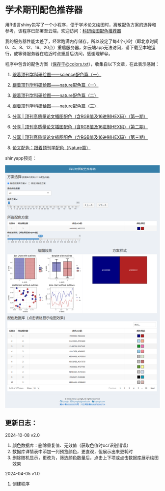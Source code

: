 # 学术期刊配色推荐器

用R语言shiny包写了一个小程序，便于学术论文绘图时，离散配色方案的选择和参考，该程序已部署至云端，欢迎访问：<a href="http://lcpmgh.com/colors/" target="_blank">科研绘图配色推荐器</a>

我的服务器性能太差了，经常跑满内存储存，所以设定了每4个小时（即北京时间0、4、8、12、16、20点）重启服务器，如云端app无法访问，请下载至本地运行，或等待服务器在临近时点重启后访问，感谢理解😀。

 程序中包含的配色方案（保存于@colors.txt），收集自以下文章，在此表示感谢：

1. [跟着顶刊学科研绘图——science配色篇（一）](https://zhuanlan.zhihu.com/p/679737536)

2. [跟着顶刊学科研绘图——nature配色篇（一）](https://zhuanlan.zhihu.com/p/679425898)
3. [跟着顶刊学科研绘图——nature配色篇（二）](https://zhuanlan.zhihu.com/p/679572970)
4. [跟着顶刊学科研绘图——nature配色篇（三）](https://zhuanlan.zhihu.com/p/680011321)
5. [分享 | 顶刊高质量论文插图配色（含RGB值及16进制HEX码）（第一期）](https://zhuanlan.zhihu.com/p/670396774)
6. [分享 | 顶刊高质量论文插图配色（含RGB值及16进制HEX码）（第二期）](https://zhuanlan.zhihu.com/p/674906660)
7. [分享 | 顶刊高质量论文插图配色（含RGB值及16进制HEX码）（第三期）](https://zhuanlan.zhihu.com/p/689959306)
8. [论文配色：跟着顶刊学配色（Nature篇）](https://zhuanlan.zhihu.com/p/704390338)



shinyapp预览：

![shiny_app_preview](https://raw.githubusercontent.com/lcpmgh/colors/master/preview.png)



## 更新日志：

2024-10-08 v2.0

1. 颜色数据库：删除重复值、无效值（获取色值时ocr识别错误）
2. 数据库详情表中添加一列预览颜色，更直观，但展示出来更耗时
3. 删除随机显示，更改为，筛选颜色数量后，点击上下项或点击数据库展示绘图效果

2024-04-05 v1.0

1. 创建程序

